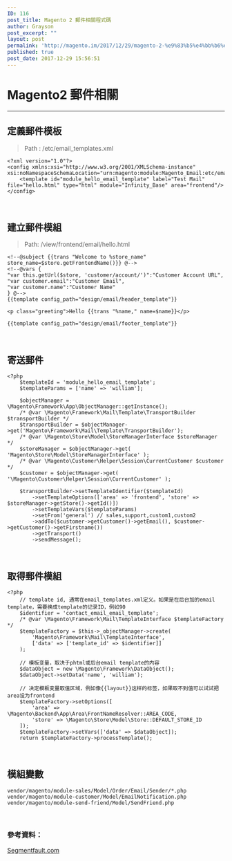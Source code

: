 ```yaml
---
ID: 116
post_title: Magento 2 郵件相關程式碼
author: Grayson
post_excerpt: ""
layout: post
permalink: 'http://magento.im/2017/12/29/magento-2-%e9%83%b5%e4%bb%b6%e7%9b%b8%e9%97%9c%e7%a8%8b%e5%bc%8f%e7%a2%bc/'
published: true
post_date: 2017-12-29 15:56:51
---
```

<h1>Magento2 郵件相關</h1>

<hr />

<h2>定義郵件模板</h2>

<blockquote>
  Path :  /etc/email_templates.xml
</blockquote>

<pre class="line-numbers prism-highlight" data-start="1"><code class="language-xml">&lt;?xml version="1.0"?&gt;
&lt;config xmlns:xsi="http://www.w3.org/2001/XMLSchema-instance" xsi:noNamespaceSchemaLocation="urn:magento:module:Magento_Email:etc/email_templates.xsd"&gt;
    &lt;template id="module_hello_email_template" label="Test Mail" file="hello.html" type="html" module="Infinity_Base" area="frontend"/&gt;
&lt;/config&gt;
</code></pre>

<br>

<h2>建立郵件模組</h2>

<blockquote>
  Path: <Module>/view/frontend/email/hello.html
</blockquote>

<pre class="line-numbers prism-highlight" data-start="1"><code class="language-html">&lt;!--@subject {{trans "Welcome to %store_name" store_name=$store.getFrontendName()}} @--&gt;
&lt;!--@vars {
"var this.getUrl($store, 'customer/account/')":"Customer Account URL",
"var customer.email":"Customer Email",
"var customer.name":"Customer Name"
} @--&gt;
{{template config_path="design/email/header_template"}}

&lt;p class="greeting"&gt;Hello {{trans "%name," name=$name}}&lt;/p&gt;

{{template config_path="design/email/footer_template"}}
</code></pre>

<br>

<h2>寄送郵件</h2>

<pre class="line-numbers prism-highlight" data-start="1"><code class="language-php">&lt;?php
    $templateId = 'module_hello_email_template';
    $templateParams = ['name' =&gt; 'william'];

    $objectManager = \Magento\Framework\App\ObjectManager::getInstance();
    /* @var \Magento\Framework\Mail\Template\TransportBuilder $transportBuilder */
    $transportBuilder = $objectManager-&gt;get('Magento\Framework\Mail\Template\TransportBuilder');
    /* @var \Magento\Store\Model\StoreManagerInterface $storeManager */
    $storeManager = $objectManager-&gt;get( 'Magento\Store\Model\StoreManagerInterface' );
    /* @var \Magento\Customer\Helper\Session\CurrentCustomer $customer */
    $customer = $objectManager-&gt;get( '\Magento\Customer\Helper\Session\CurrentCustomer' );

    $transportBuilder-&gt;setTemplateIdentifier($templateId)
        -&gt;setTemplateOptions(['area' =&gt; 'frontend', 'store' =&gt; $storeManager-&gt;getStore()-&gt;getId()])
        -&gt;setTemplateVars($templateParams)
        -&gt;setFrom('general') // sales,support,custom1,custom2
        -&gt;addTo($customer-&gt;getCustomer()-&gt;getEmail(), $customer-&gt;getCustomer()-&gt;getFirstname())
        -&gt;getTransport()
        -&gt;sendMessage();
</code></pre>

<br>

<h2>取得郵件模組</h2>

<pre class="line-numbers prism-highlight" data-start="1"><code class="language-php">&lt;?php
    // template id, 通常在email_templates.xml定义。如果是在后台加的email template，需要换成template的记录ID，例如90
    $identifier = 'contact_email_email_template';
    /* @var \Magento\Framework\Mail\TemplateInterface $templateFactory */
    $templateFactory = $this-&gt;_objectManager-&gt;create(
        'Magento\Framework\Mail\TemplateInterface',
        ['data' =&gt; ['template_id' =&gt; $identifier]]
    );

    // 模板变量，取决于phtml或后台email template的内容
    $dataObject = new \Magento\Framework\DataObject();
    $dataObject-&gt;setData('name', 'william');

    // 决定模板变量取值区域，例如像{{layout}}这样的标签，如果取不到值可以试试把area设为frontend
    $templateFactory-&gt;setOptions([
        'area' =&gt; \Magento\Backend\App\Area\FrontNameResolver::AREA_CODE,
        'store' =&gt; \Magento\Store\Model\Store::DEFAULT_STORE_ID
    ]);
    $templateFactory-&gt;setVars(['data' =&gt; $dataObject]);
    return $templateFactory-&gt;processTemplate();
</code></pre>

<br>

<h2>模組變數</h2>

<pre class="line-numbers prism-highlight" data-start="1"><code class="language-sh">vendor/magento/module-sales/Model/Order/Email/Sender/*.php
vendor/magento/module-customer/Model/EmailNotification.php
vendor/magento/module-send-friend/Model/SendFriend.php
</code></pre>

<br>

<h3>參考資料：</h3>

<a href="https://segmentfault.com/a/1190000005590715">Segmentfault.com</a>